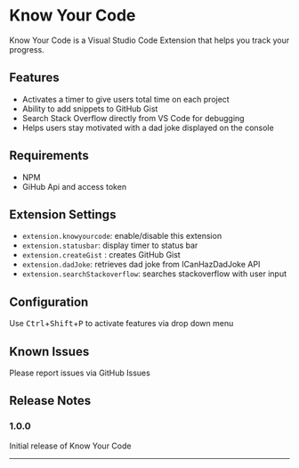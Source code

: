 # Know Your Code 

Know Your Code is a Visual Studio Code Extension that helps you track your progress. 

## Features

* Activates a timer to give users total time on each project
* Ability to add snippets to GitHub Gist 
* Search Stack Overflow directly from VS Code for debugging 
* Helps users stay motivated with a dad joke displayed on the console


## Requirements

* NPM
* GiHub Api and access token

## Extension Settings

* `extension.knowyourcode`: enable/disable this extension
* `extension.statusbar`: display timer to status bar
* `extension.createGist` : creates GitHub Gist
* `extension.dadJoke`: retrieves dad joke from ICanHazDadJoke API
* `extension.searchStackoverflow`: searches stackoverflow with user input

## Configuration

Use <kbd>Ctrl</kbd>+<kbd>Shift</kbd>+<kbd>P</kbd> to activate features via drop down menu


## Known Issues
Please report issues via GitHub Issues 
## Release Notes


### 1.0.0

Initial release of Know Your Code

------------------------------------------------------------------------------------------------------------